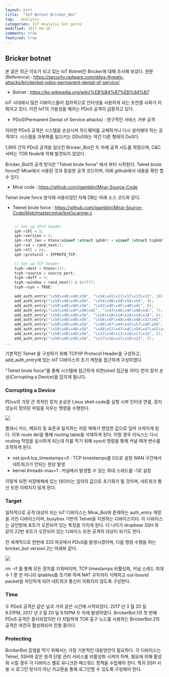 ```yaml
---
layout: post
title:  "IoT Botnet Bricker_Bot"
tag:   Analysis
categories: IoT Analysis bot persu
modified: 2017-04-26
comments: true
featured: true
---
```


## Bricker botnet


본 글은 최근 이슈가 되고 있는 IoT Botnet인 Bricker에 대해 조사해 보았다.
원문(Reference) : https://security.radware.com/ddos-threats-attacks/brickerbot-pdos-permanent-denial-of-service/

- Botnet : https://ko.wikipedia.org/wiki/%EB%B4%87%EB%84%B7

IoT 시대에서 많은 디바이스들이 점차적으로 인터넷을 사용하게 되는 초연결 사회가 이뤄지고 있다. 이런 IoT의 가용성을 해치는 PDoS 공격이 급증하고 있다.

- PDoS(Permanent Denial of Service attacks) : 영구적인 서비스 거부 공격

이러한 PDoS 공격은 시스템을 손상시켜 하드웨어를 교체하거나 다시 설치해야 하는 공격이다. 시스템을 과부화를 일으키는 DDoS와는 약간 다른 형태의 DoS다.

1,895 건의 PDoS 공격을 일으킨 Bricker_Bot은 두 차례 공격 시도를 하였으며, C&C 서버는 TOR Node에 의해 발견되지 않았다.

Bricker_Bot의 공격 방식은 "Telnet brute force" 에서 부터 시작된다. Telnet brute force은 Mirai에서 사용된 것과 동일한 공격 코드이며, 아래 github에서 내용을 확인 할 수 있다.

- Mirai code : https://github.com/jgamblin/Mirai-Source-Code

Telnet brute force 방식에 사용되었던 자체 DB는 아래 소스 코드와 같다.

- Telmet brute force : https://github.com/jgamblin/Mirai-Source-Code/blob/master/mirai/bot/scanner.c

```c

    // Set up IPv4 header
    iph->ihl = 5;
    iph->version = 4;
    iph->tot_len = htons(sizeof (struct iphdr) + sizeof (struct tcphdr));
    iph->id = rand_next();
    iph->ttl = 64;
    iph->protocol = IPPROTO_TCP;

    // Set up TCP header
    tcph->dest = htons(23);
    tcph->source = source_port;
    tcph->doff = 5;
    tcph->window = rand_next() & 0xffff;
    tcph->syn = TRUE;

    add_auth_entry("\x50\x4D\x4D\x56", "\x5A\x41\x11\x17\x13\x13", 10);                     // root     xc3511
    add_auth_entry("\x50\x4D\x4D\x56", "\x54\x4B\x58\x5A\x54", 9);                          // root     vizxv
    add_auth_entry("\x50\x4D\x4D\x56", "\x43\x46\x4F\x4B\x4C", 8);                          // root     admin
    add_auth_entry("\x43\x46\x4F\x4B\x4C", "\x43\x46\x4F\x4B\x4C", 7);                      // admin    admin
    add_auth_entry("\x50\x4D\x4D\x56", "\x1A\x1A\x1A\x1A\x1A\x1A", 6);                      // root     888888
    add_auth_entry("\x50\x4D\x4D\x56", "\x5A\x4F\x4A\x46\x4B\x52\x41", 5);                  // root     xmhdipc
    add_auth_entry("\x50\x4D\x4D\x56", "\x46\x47\x44\x43\x57\x4E\x56", 5);                  // root     default
    add_auth_entry("\x50\x4D\x4D\x56", "\x48\x57\x43\x4C\x56\x47\x41\x4A", 5);              // root     juantech
    add_auth_entry("\x50\x4D\x4D\x56", "\x13\x10\x11\x16\x17\x14", 5);                      // root     123456
    add_auth_entry("\x50\x4D\x4D\x56", "\x17\x16\x11\x10\x13", 5);                          // root     54321
...
```

기본적인 Telnet 을 구성하기 위해 TCP/IP Protocol Header을 구성하고, add_auth_entry에 있는 IoT 디바이스의 초기 계정을 접근하게 구성하였다.

"Telnet brute force"를 통해 시스템에 접근하게 되면(shell 접근을 의미) 먼저 장치 손상(Corrupting a Device)을 입히게 됩니다.

### Corrupting a Device

PDos의 가장 큰 목적인 장치 손상은 Linux shell code를 실행 시켜 인터넷 연결, 장치 성능이 정의된 파일을 지우는 명령을 수행한다.

<img src="{{ site.url }}/images/persu/brickerbot1.jpg" style="display: block; margin: auto;">

플래시 카드, 메모리 등 표준과 일치하는 저장 매체가 랜덤한 값으로 덮어 쓰여지게 된다.
이후 route del을 통해 routing table을 삭제하게 된다. 이럴 경우 리눅스는 다시 routing 작업을 실시하게 되는데 이를 막기 위해 sysctl 명령을 통해 커널 매개 변수를 조작하게 된다.

- net.ipv4.tcp_timestamps=0 : TCP timestamps를 0으로 설정 WAN 구간에서 네트워크가 안되는 현상 발생
- kernel.threads-max=1 : 커널에서 발생할 수 있는 최대 스레드를 -1로 설정

이렇게 되면 저장매체에 있는 데이터는 임의의 값으로 초기화가 될 것이며, 네트워크 통신 또한 이뤄지지 않게 된다.

### Target
일차적으로 공격 대상이 되는 IoT 디바이스는 Mirai_Bot에 존재하는 auth_entry 계정을 가진 디바이스이며, busybox 기반의 Telnet을 지원하는 디바이스이다. 이 디바이스는 공인망에 포트가 오픈되어 있는 특징을 가지게 된다.
더 나아가 dropbear SSH 와 같이 22번 포트가 오픈되어 있는 디바이스 또한 공격의 대상이 되기도 한다.


전 세계적으로 한번에 333 여곳에서 PDoS를 발생시켰어며, 다음 명령 수행을 하는 bricker_bot version 2는 아래와 같다.

<img src="{{ site.url }}/images/persu/brickerbot2.jpg" style="display: block; margin: auto;">

rm -rf 를 통해 모든 장치를 지워버리며, TCP timestamps 비활성화, 커널 스레드 최대수 1 뿐 만 아니라 iptables를 초기화 하며 NAT 규칙까지 삭제하고 out-bound packet을 차단하게 되어 네트워크 통신이 이뤄지지 않도록 구성한다.


### Time
두 PDoS 공격은 같은 날과 거의 같은 시간에 시작되었다. 2017 년 3 월 20 일 9.51PM, 2017 년 3 월 20 일 9.10PM 두 차례 발생하였다. BrickerBot.1의 첫 번째 PDoS 공격은 중지되었지만 더 치밀하게 TOR 출구 노드를 사용하는 BrickerBot.2의 공격은 여전히 ​​활성화되어 진행 중이다.

### Protecting
BrickerBot 감염을 막기 위해서는 가장 기본적인 대응방안이 필요하다. 각 디바이스는 Telnet, SSH와 같은 원격 단말 관리 서비스를 비활성화 시켜야 하며, 필요에 의해 활성화 시킬 경우 각 디바이스 별로 유니크한 패스워드 정책을 수립해야 한다. 특히 SSH 사용 시 로그인 방식이 아닌 키교환을 통해 로그인할 수 있도록 구성헤야 한다.
